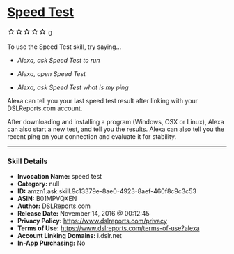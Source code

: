 # [Speed Test](http://alexa.amazon.com/#skills/amzn1.ask.skill.9c13379e-8ae0-4923-8aef-460f8c9c3c53)
![0 stars](../../images/ic_star_border_black_18dp_1x.png)![0 stars](../../images/ic_star_border_black_18dp_1x.png)![0 stars](../../images/ic_star_border_black_18dp_1x.png)![0 stars](../../images/ic_star_border_black_18dp_1x.png)![0 stars](../../images/ic_star_border_black_18dp_1x.png) 0

To use the Speed Test skill, try saying...

* *Alexa, ask Speed Test to run*

* *Alexa, open Speed Test*

* *Alexa, ask Speed Test what is my ping*

Alexa can tell you your last speed test result after linking with your DSLReports.com account.

After downloading and installing a program (Windows, OSX or Linux), Alexa can also start a new test, and tell you the results. Alexa can also tell you the recent ping on your connection and evaluate it for stability.

***

### Skill Details

* **Invocation Name:** speed test
* **Category:** null
* **ID:** amzn1.ask.skill.9c13379e-8ae0-4923-8aef-460f8c9c3c53
* **ASIN:** B01MPVQXEN
* **Author:** DSLReports.com
* **Release Date:** November 14, 2016 @ 00:12:45
* **Privacy Policy:** https://www.dslreports.com/privacy
* **Terms of Use:** https://www.dslreports.com/terms-of-use?alexa
* **Account Linking Domains:** i.dslr.net
* **In-App Purchasing:** No
